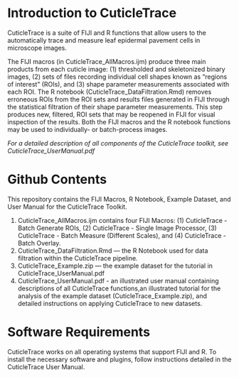 # Introduction to CuticleTrace
CuticleTrace is a suite of FIJI and R functions that allow users to the automatically trace and measure leaf epidermal pavement cells in microscope images.

The FIJI macros (in CuticleTrace_AllMacros.ijm) produce three main products from each cuticle image: 
  (1) thresholded and skeletonized binary images, 
  (2) sets of files recording individual cell shapes known as “regions of interest” (ROIs), and 
  (3) shape parameter measurements associated with each ROI. 
The R notebook (CuticleTrace_DataFiltration.Rmd) removes erroneous ROIs from the ROI sets and results files generated in FIJI through the statistical filtration of their shape parameter measurements. This step produces new, filtered, ROI sets that may be reopened in FIJI for visual inspection of the results. Both the FIJI macros and the R notebook functions may be used to individually- or batch-process images. 

*For a detailed description of all components of the CuticleTrace toolkit, see CuticleTrace_UserManual.pdf*

# Github Contents
This repository contains the FIJI Macros, R Notebook, Example Dataset, and User Manual for the CuticleTrace Toolkit.
  1. CuticleTrace_AllMacros.ijm contains four FIJI Macros: (1) CuticleTrace - Batch Generate ROIs, (2) CuticleTrace - Single Image Processor, (3) CuticleTrace - Batch Measure (Different Scales), and (4) CuticleTrace - Batch Overlay.
  2. CuticleTrace_DataFiltration.Rmd — the R Notebook used for data filtration within the CuticleTrace pipeline.
  3. CuticleTrace_Example.zip — the example dataset for the tutorial in CuticleTrace_UserManual.pdf
  4. CuticleTrace_UserManual.pdf - an illustrated user manual containing descriptions of all CuticleTrace functions,an illustrated tutorial for        the analysis of the example dataset (CuticleTrace_Example.zip), and detailed instructions on applying CuticleTrace to new datasets.

# Software Requirements
CuticleTrace works on all operating systems that support FIJI and R. To install the necessary software and plugins, follow instructions detailed in the CuticleTrace User Manual.
